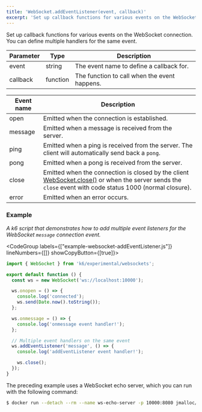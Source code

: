 ```yaml
---
title: 'WebSocket.addEventListener(event, callback)'
excerpt: 'Set up callback functions for various events on the WebSocket connection.'
---
```


Set up callback functions for various events on the WebSocket connection. You can define multiple handlers for the same event.

| Parameter | Type     | Description                                  |
| --------- | -------- | -------------------------------------------- |
| event     | string   | The event name to define a callback for.     |
| callback  | function | The function to call when the event happens. |

| Event name | Description                                                                                                                                                                                        |
| ---------- | -------------------------------------------------------------------------------------------------------------------------------------------------------------------------------------------------- |
| open       | Emitted when the connection is established.                                                                                                                                                         |
| message    | Emitted when a message is received from the server.                                                                                                                                                |
| ping       | Emitted when a ping is received from the server. The client will automatically send back a `pong`.                                                                                                 |
| pong       | Emitted when a pong is received from the server.                                                                                                                                                   |
| close      | Emitted when the connection is closed by the client [WebSocket.close()](/javascript-api/k6-experimental/websockets/websocket/websocket-close) or when the server sends the `close` event with code status 1000 (normal closure). |
| error      | Emitted when an error occurs.                                                                                                                         |

### Example

_A k6 script that demonstrates how to add multiple event listeners for the WebSocket `message` connection event._

<CodeGroup labels={["example-websocket-addEventListener.js"]} lineNumbers={[]} showCopyButton={[true]}>

```javascript
import { WebSocket } from 'k6/experimental/websockets';

export default function () {
  const ws = new WebSocket('ws://localhost:10000');

  ws.onopen = () => {
    console.log('connected');
    ws.send(Date.now().toString());
  };

  ws.onmessage = () => {
    console.log('onmessage event handler!');
  };

  // Multiple event handlers on the same event
  ws.addEventListener('message', () => {
    console.log('addEventListener event handler!');

    ws.close();
  });
}
```

</CodeGroup>

The preceding example uses a WebSocket echo server, which you can run with the following command:

<CodeGroup>

```bash
$ docker run --detach --rm --name ws-echo-server -p 10000:8080 jmalloc/echo-server
```
</CodeGroup>
